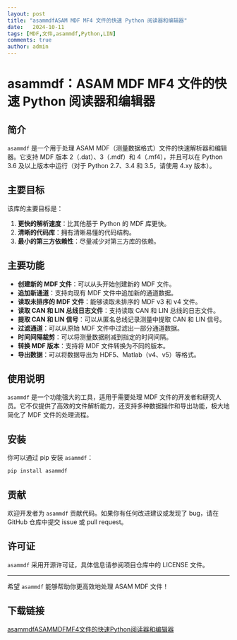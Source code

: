 ```yaml
---
layout: post
title: "asammdfASAM MDF MF4 文件的快速 Python 阅读器和编辑器"
date:   2024-10-11
tags: [MDF,文件,asammdf,Python,LIN]
comments: true
author: admin
---
```

# asammdf：ASAM MDF MF4 文件的快速 Python 阅读器和编辑器

## 简介

`asammdf` 是一个用于处理 ASAM MDF（测量数据格式）文件的快速解析器和编辑器。它支持 MDF 版本 2（.dat）、3（.mdf）和 4（.mf4），并且可以在 Python 3.6 及以上版本中运行（对于 Python 2.7、3.4 和 3.5，请使用 4.xy 版本）。

## 主要目标

该库的主要目标是：

1. **更快的解析速度**：比其他基于 Python 的 MDF 库更快。
2. **清晰的代码库**：拥有清晰易懂的代码结构。
3. **最小的第三方依赖性**：尽量减少对第三方库的依赖。

## 主要功能

- **创建新的 MDF 文件**：可以从头开始创建新的 MDF 文件。
- **追加新通道**：支持向现有 MDF 文件中追加新的通道数据。
- **读取未排序的 MDF 文件**：能够读取未排序的 MDF v3 和 v4 文件。
- **读取 CAN 和 LIN 总线日志文件**：支持读取 CAN 和 LIN 总线的日志文件。
- **提取 CAN 和 LIN 信号**：可以从匿名总线记录测量中提取 CAN 和 LIN 信号。
- **过滤通道**：可以从原始 MDF 文件中过滤出一部分通道数据。
- **时间间隔裁剪**：可以将测量数据削减到指定的时间间隔。
- **转换 MDF 版本**：支持将 MDF 文件转换为不同的版本。
- **导出数据**：可以将数据导出为 HDF5、Matlab（v4、v5）等格式。

## 使用说明

`asammdf` 是一个功能强大的工具，适用于需要处理 MDF 文件的开发者和研究人员。它不仅提供了高效的文件解析能力，还支持多种数据操作和导出功能，极大地简化了 MDF 文件的处理流程。

## 安装

你可以通过 pip 安装 `asammdf`：

```bash
pip install asammdf
```

## 贡献

欢迎开发者为 `asammdf` 贡献代码。如果你有任何改进建议或发现了 bug，请在 GitHub 仓库中提交 issue 或 pull request。

## 许可证

`asammdf` 采用开源许可证，具体信息请参阅项目仓库中的 LICENSE 文件。

---

希望 `asammdf` 能够帮助你更高效地处理 ASAM MDF 文件！

## 下载链接

[asammdfASAMMDFMF4文件的快速Python阅读器和编辑器](https://pan.quark.cn/s/e8ea3aec2255)